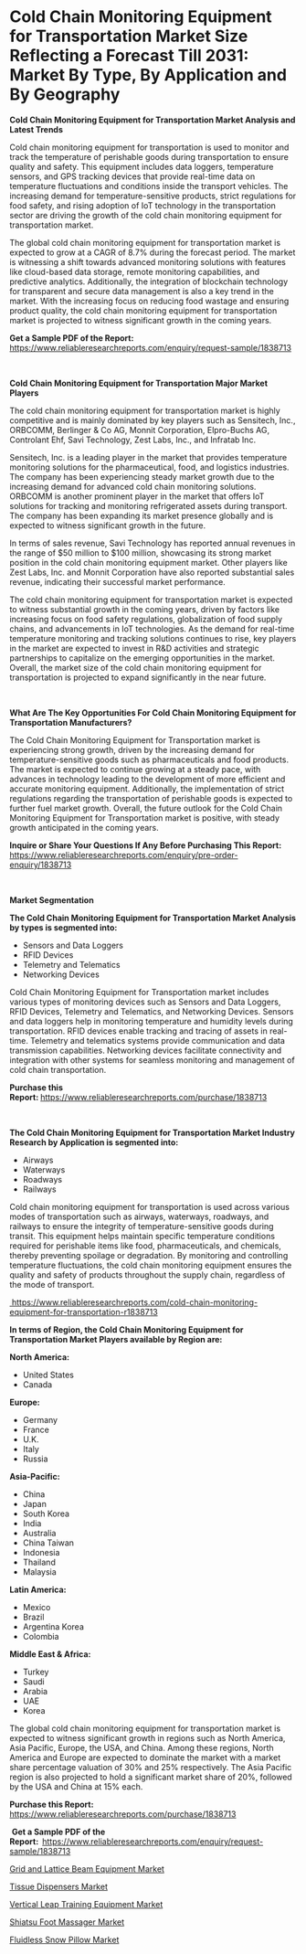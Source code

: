 <p><h1>Cold Chain Monitoring Equipment for Transportation Market Size Reflecting a Forecast Till 2031: Market By Type, By Application and By Geography</h1></p><p><strong>Cold Chain Monitoring Equipment for Transportation Market Analysis and Latest Trends</strong></p>
<p><p>Cold chain monitoring equipment for transportation is used to monitor and track the temperature of perishable goods during transportation to ensure quality and safety. This equipment includes data loggers, temperature sensors, and GPS tracking devices that provide real-time data on temperature fluctuations and conditions inside the transport vehicles. The increasing demand for temperature-sensitive products, strict regulations for food safety, and rising adoption of IoT technology in the transportation sector are driving the growth of the cold chain monitoring equipment for transportation market.</p><p>The global cold chain monitoring equipment for transportation market is expected to grow at a CAGR of 8.7% during the forecast period. The market is witnessing a shift towards advanced monitoring solutions with features like cloud-based data storage, remote monitoring capabilities, and predictive analytics. Additionally, the integration of blockchain technology for transparent and secure data management is also a key trend in the market. With the increasing focus on reducing food wastage and ensuring product quality, the cold chain monitoring equipment for transportation market is projected to witness significant growth in the coming years.</p></p>
<p><strong>Get a Sample PDF of the Report:&nbsp;</strong> <a href="https://www.reliableresearchreports.com/enquiry/request-sample/1838713">https://www.reliableresearchreports.com/enquiry/request-sample/1838713</a></p>
<p>&nbsp;</p>
<p><strong>Cold Chain Monitoring Equipment for Transportation Major Market Players</strong></p>
<p><p>The cold chain monitoring equipment for transportation market is highly competitive and is mainly dominated by key players such as Sensitech, Inc., ORBCOMM, Berlinger & Co AG, Monnit Corporation, Elpro-Buchs AG, Controlant Ehf, Savi Technology, Zest Labs, Inc., and Infratab Inc. </p><p>Sensitech, Inc. is a leading player in the market that provides temperature monitoring solutions for the pharmaceutical, food, and logistics industries. The company has been experiencing steady market growth due to the increasing demand for advanced cold chain monitoring solutions. ORBCOMM is another prominent player in the market that offers IoT solutions for tracking and monitoring refrigerated assets during transport. The company has been expanding its market presence globally and is expected to witness significant growth in the future.</p><p>In terms of sales revenue, Savi Technology has reported annual revenues in the range of $50 million to $100 million, showcasing its strong market position in the cold chain monitoring equipment market. Other players like Zest Labs, Inc. and Monnit Corporation have also reported substantial sales revenue, indicating their successful market performance.</p><p>The cold chain monitoring equipment for transportation market is expected to witness substantial growth in the coming years, driven by factors like increasing focus on food safety regulations, globalization of food supply chains, and advancements in IoT technologies. As the demand for real-time temperature monitoring and tracking solutions continues to rise, key players in the market are expected to invest in R&D activities and strategic partnerships to capitalize on the emerging opportunities in the market. Overall, the market size of the cold chain monitoring equipment for transportation is projected to expand significantly in the near future.</p></p>
<p>&nbsp;</p>
<p><strong>What Are The Key Opportunities For Cold Chain Monitoring Equipment for Transportation Manufacturers?</strong></p>
<p><p>The Cold Chain Monitoring Equipment for Transportation market is experiencing strong growth, driven by the increasing demand for temperature-sensitive goods such as pharmaceuticals and food products. The market is expected to continue growing at a steady pace, with advances in technology leading to the development of more efficient and accurate monitoring equipment. Additionally, the implementation of strict regulations regarding the transportation of perishable goods is expected to further fuel market growth. Overall, the future outlook for the Cold Chain Monitoring Equipment for Transportation market is positive, with steady growth anticipated in the coming years.</p></p>
<p><strong>Inquire or Share Your Questions If Any Before Purchasing This Report:</strong> <a href="https://www.reliableresearchreports.com/enquiry/pre-order-enquiry/1838713">https://www.reliableresearchreports.com/enquiry/pre-order-enquiry/1838713</a></p>
<p>&nbsp;</p>
<p><strong>Market Segmentation</strong></p>
<p><strong>The Cold Chain Monitoring Equipment for Transportation Market Analysis by types is segmented into:</strong></p>
<p><ul><li>Sensors and Data Loggers</li><li>RFID Devices</li><li>Telemetry and Telematics</li><li>Networking Devices</li></ul></p>
<p><p>Cold Chain Monitoring Equipment for Transportation market includes various types of monitoring devices such as Sensors and Data Loggers, RFID Devices, Telemetry and Telematics, and Networking Devices. Sensors and data loggers help in monitoring temperature and humidity levels during transportation. RFID devices enable tracking and tracing of assets in real-time. Telemetry and telematics systems provide communication and data transmission capabilities. Networking devices facilitate connectivity and integration with other systems for seamless monitoring and management of cold chain transportation.</p></p>
<p><strong>Purchase this Report:&nbsp;</strong><a href="https://www.reliableresearchreports.com/purchase/1838713">https://www.reliableresearchreports.com/purchase/1838713</a></p>
<p>&nbsp;</p>
<p><strong>The Cold Chain Monitoring Equipment for Transportation Market Industry Research by Application is segmented into:</strong></p>
<p><ul><li>Airways</li><li>Waterways</li><li>Roadways</li><li>Railways</li></ul></p>
<p><p>Cold chain monitoring equipment for transportation is used across various modes of transportation such as airways, waterways, roadways, and railways to ensure the integrity of temperature-sensitive goods during transit. This equipment helps maintain specific temperature conditions required for perishable items like food, pharmaceuticals, and chemicals, thereby preventing spoilage or degradation. By monitoring and controlling temperature fluctuations, the cold chain monitoring equipment ensures the quality and safety of products throughout the supply chain, regardless of the mode of transport.</p></p>
<p><a href="https://www.reliableresearchreports.com/cold-chain-monitoring-equipment-for-transportation-r1838713">&nbsp;https://www.reliableresearchreports.com/cold-chain-monitoring-equipment-for-transportation-r1838713</a></p>
<p><strong>In terms of Region, the Cold Chain Monitoring Equipment for Transportation Market Players available by Region are:</strong></p>
<p>
    <p> <strong> North America: </strong>
        <ul>
            <li>United States</li>
            <li>Canada</li>
        </ul>
        </p> 
    <p> <strong> Europe: </strong>
        <ul>
            <li>Germany</li>
            <li>France</li>
            <li>U.K.</li>
            <li>Italy</li>
            <li>Russia</li>
        </ul>
        </p> 
    <p> <strong> Asia-Pacific: </strong>
        <ul>
            <li>China</li>
            <li>Japan</li>
            <li>South Korea</li>
            <li>India</li>
            <li>Australia</li>
            <li>China Taiwan</li>
            <li>Indonesia</li>
            <li>Thailand</li>
            <li>Malaysia</li>
        </ul>
        </p> 
    <p> <strong> Latin America: </strong>
        <ul>
            <li>Mexico</li>
            <li>Brazil</li>
            <li>Argentina Korea</li>
            <li>Colombia</li>
        </ul>
        </p> 
    <p> <strong> Middle East & Africa: </strong>
        <ul>
            <li>Turkey</li>
            <li>Saudi</li>
            <li>Arabia</li>
            <li>UAE</li>
            <li>Korea</li>
        </ul>
    </p>
    </p>
<p><p>The global cold chain monitoring equipment for transportation market is expected to witness significant growth in regions such as North America, Asia Pacific, Europe, the USA, and China. Among these regions, North America and Europe are expected to dominate the market with a market share percentage valuation of 30% and 25% respectively. The Asia Pacific region is also projected to hold a significant market share of 20%, followed by the USA and China at 15% each.</p></p>
<p><strong>Purchase this Report: </strong><a href="https://www.reliableresearchreports.com/purchase/1838713">https://www.reliableresearchreports.com/purchase/1838713</a></p>
<p>&nbsp;<strong>Get a Sample PDF of the Report:&nbsp;&nbsp;</strong><a href="https://www.reliableresearchreports.com/enquiry/request-sample/1838713">https://www.reliableresearchreports.com/enquiry/request-sample/1838713</a></p>
<p><strong></strong></p>
<p><p><a href="https://github.com/Krdamani25/Market-Research-Report-List-1/blob/main/grid-and-lattice-beam-equipment-market.md">Grid and Lattice Beam Equipment Market</a></p><p><a href="https://medium.com/@gerkabranch5/tissue-dispensers-market-size-is-growing-at-cagr-of-13-5-dd21e48d5e72">Tissue Dispensers Market</a></p><p><a href="https://medium.com/@enosstark/global-vertical-leap-training-equipment-industry-research-report-competitive-landscape-market-a1fd161193b6">Vertical Leap Training Equipment Market</a></p><p><a href="https://medium.com/@mariedawsonv3/shiatsu-foot-massager-market-global-market-insights-and-sales-trends-2024-to-2031-b8b2ff57512b">Shiatsu Foot Massager Market</a></p><p><a href="https://github.com/lizaRempel/Market-Research-Report-List-1/blob/main/fluidless-snow-pillow-market.md">Fluidless Snow Pillow Market</a></p></p>